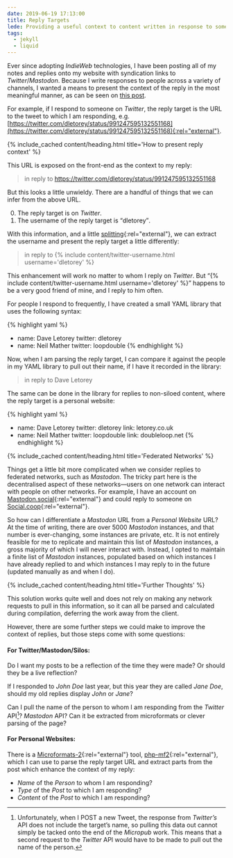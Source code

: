 ```yaml
---
date: 2019-06-19 17:13:00
title: Reply Targets
lede: Providing a useful context to content written in response to someone else's blog post, tweet, toot, etc. helps a reader to understand the conversational nature of these back-and-forths. What abstractions can we make to the data that holds these reply targets, and how can those abstractions make for a richer reading experience and for a leaner publishing workflow?
tags:
  - jekyll
  - liquid
---
```


Ever since adopting *IndieWeb* technologies, I have been posting all of my notes and replies onto my website with syndication links to *Twitter*/*Mastodon*. Because I write responses to people across a variety of channels, I wanted a means to present the context of the reply in the most meaningful manner, as can be seen on [this post](/note/1525182719).

For example, if I respond to someone on *Twitter*, the reply target is the URL to the tweet to which I am responding, e.g. [https://twitter.com/dletorey/status/991247595132551168](https://twitter.com/dletorey/status/991247595132551168){:rel="external"}.


{% include_cached content/heading.html title='How to present reply context' %}

This URL is exposed on the front-end as the context to my reply:

> in reply to https://twitter.com/dletorey/status/991247595132551168

But this looks a little unwieldy. There are a handful of things that we can infer from the above URL.

0. The reply target is on *Twitter*.
0. The username of the reply target is <q>dletorey</q>.

With this information, and a little [splitting](https://shopify.github.io/liquid/filters/split/){:rel="external"}, we can extract the username and present the reply target a little differently:

> in reply to {% include content/twitter-username.html username='dletorey' %}

This enhancement will work no matter to whom I reply on *Twitter*. But <q>{% include content/twitter-username.html username='dletorey' %}</q> happens to be a very good friend of mine, and I reply to him often.

For people I respond to frequently, I have created a small YAML library that uses the following syntax:

{% highlight yaml %}
- name: Dave Letorey
  twitter: dletorey
- name: Neil Mather
  twitter: loopdouble
{% endhighlight %}

Now, when I am parsing the reply target, I can compare it against the people in my YAML library to pull out their name, if I have it recorded in the library:

> in reply to Dave Letorey

The same can be done in the library for replies to non-siloed content, where the reply target is a personal website:

{% highlight yaml %}
- name: Dave Letorey
  twitter: dletorey
  link: letorey.co.uk
- name: Neil Mather
  twitter: loopdouble
  link: doubleloop.net
{% endhighlight %}


{% include_cached content/heading.html title='Federated Networks' %}

Things get a little bit more complicated when we consider replies to federated networks, such as *Mastodon*. The tricky part here is the decentralised aspect of these networks—users on one network can interact with people on other networks. For example, I have an account on [Mastodon.social](https://mastodon.social/){:rel="external"} and could reply to someone on [Social.coop](https://social.coop/){:rel="external"}.

So how can I differentiate a *Mastodon* URL from a *Personal Website* URL? At the time of writing, there are over 5000 *Mastodon* instances, and that number is ever-changing, some instances are private, etc. It is not entirely feasible for me to replicate and maintain this list of *Mastodon* instances, a gross majority of which I will never interact with. Instead, I opted to maintain a finite list of *Mastodon* instances, populated based on which instances I have already replied to and which instances I may reply to in the future (updated manually as and when I do).


{% include_cached content/heading.html title='Further Thoughts' %}

This solution works quite well and does not rely on making any network requests to pull in this information, so it can all be parsed and calculated during compilation, deferring the work away from the client.

However, there are some further steps we could make to improve the context of replies, but those steps come with some questions:

#### For Twitter/Mastodon/Silos:

Do I want my posts to be a reflection of the time they were made? Or should they be a live reflection?

If I responded to *John Doe* last year, but this year they are called *Jane Doe*, should my old replies display *John* or *Jane*?

Can I pull the name of the person to whom I am responding from the *Twitter* API[^1]? *Mastodon* API? Can it be extracted from microformats or clever parsing of the page?

#### For Personal Websites:

There is a [Microformats-2](http://microformats.org/wiki/microformats-2){:rel="external"} tool, [php-mf2](https://github.com/microformats/php-mf2){:rel="external"}, which I can use to parse the reply target URL and extract parts from the post which enhance the context of my reply:

- *Name* of the *Person* to whom I am responding?
- *Type* of the *Post* to which I am responding?
- *Content* of the *Post* to which I am responding?

[^1]: Unfortunately, when I POST a new Tweet, the response from *Twitter’s* API does not include the target’s name, so pulling this data out cannot simply be tacked onto the end of the *Micropub* work. This means that a second request to the *Twitter* API would have to be made to pull out the name of the person.

